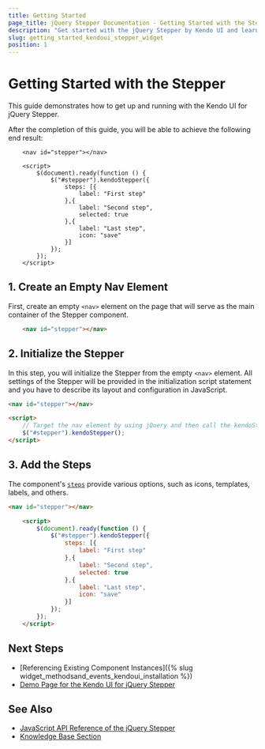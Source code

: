 ```yaml
---
title: Getting Started
page_title: jQuery Stepper Documentation - Getting Started with the Stepper
description: "Get started with the jQuery Stepper by Kendo UI and learn how to create, initialize, and enable the component."
slug: getting_started_kendoui_stepper_widget
position: 1
---
```


# Getting Started with the Stepper

This guide demonstrates how to get up and running with the Kendo UI for jQuery Stepper.

After the completion of this guide, you will be able to achieve the following end result:

```dojo
    <nav id="stepper"></nav>

    <script>
        $(document).ready(function () {
            $("#stepper").kendoStepper({
                steps: [{
                    label: "First step"
                },{
                    label: "Second step",
                    selected: true
                },{
                    label: "Last step",
                    icon: "save"
                }]
            });
        });
    </script>
```

## 1. Create an Empty Nav Element

First, create an empty `<nav>` element on the page that will serve as the main container of the Stepper component.

```html
    <nav id="stepper"></nav>
```

## 2. Initialize the Stepper

In this step, you will initialize the Stepper from the empty `<nav>` element. All settings of the Stepper will be provided in the initialization script statement and you have to describe its layout and configuration in JavaScript.

```html
<nav id="stepper"></nav>

<script>
    // Target the nav element by using jQuery and then call the kendoStepper() method.
    $("#stepper").kendoStepper();
</script>
```

## 3. Add the Steps

The component's [`steps`](/api/javascript/ui/stepper/configuration/steps) provide various options, such as icons, templates, labels, and others.

```html
<nav id="stepper"></nav>

    <script>
        $(document).ready(function () {
            $("#stepper").kendoStepper({
                steps: [{
                    label: "First step"
                },{
                    label: "Second step",
                    selected: true
                },{
                    label: "Last step",
                    icon: "save"
                }]
            });
        });
    </script>
```

## Next Steps

* [Referencing Existing Component Instances]({% slug widget_methodsand_events_kendoui_installation %})
* [Demo Page for the Kendo UI for jQuery Stepper](https://demos.telerik.com/kendo-ui/stepper/index)

## See Also

* [JavaScript API Reference of the jQuery Stepper](/api/javascript/ui/stepper)
* [Knowledge Base Section](/knowledge-base)

<script>
  window.onload = function() {
    document.getElementsByClassName("btn-run")[0].click();
  }
</script>
